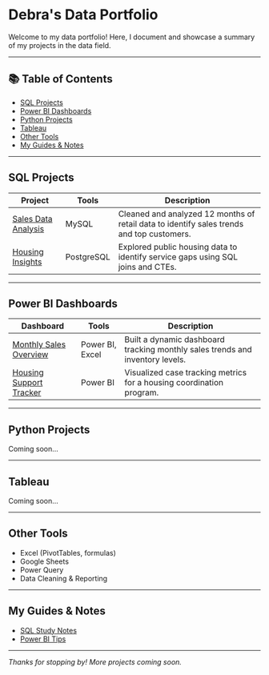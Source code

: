 # Debra's Data Portfolio

Welcome to my data portfolio! Here, I document and showcase a summary of my projects in the data field.

---

## 📚 Table of Contents

- [SQL Projects](#sql-projects)
- [Power BI Dashboards](#power-bi-dashboards)
- [Python Projects](#python-projects)
- [Tableau](#tableau)
- [Other Tools](#other-tools)
- [My Guides & Notes](#my-guides--notes)

---

## SQL Projects

| Project | Tools | Description |
|--------|-------|-------------|
| [Sales Data Analysis](https://github.com/your-repo-link) | MySQL | Cleaned and analyzed 12 months of retail data to identify sales trends and top customers. |
| [Housing Insights](https://github.com/your-repo-link) | PostgreSQL | Explored public housing data to identify service gaps using SQL joins and CTEs. |

---

## Power BI Dashboards

| Dashboard | Tools | Description |
|-----------|-------|-------------|
| [Monthly Sales Overview](https://github.com/your-repo-link) | Power BI, Excel | Built a dynamic dashboard tracking monthly sales trends and inventory levels. |
| [Housing Support Tracker](https://github.com/your-repo-link) | Power BI | Visualized case tracking metrics for a housing coordination program. |

---

## Python Projects

Coming soon...

---

## Tableau

Coming soon...

---

## Other Tools

- Excel (PivotTables, formulas)
- Google Sheets
- Power Query
- Data Cleaning & Reporting

---

## My Guides & Notes

- [SQL Study Notes](https://github.com/your-repo-link)
- [Power BI Tips](https://github.com/your-repo-link)

---

*Thanks for stopping by! More projects coming soon.*
